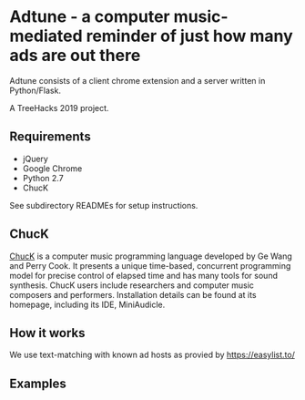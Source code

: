 # Adtune - a computer music-mediated reminder of just how many ads are out there

<!-- pitch -->

Adtune consists of a client chrome extension and a server written in Python/Flask.

A TreeHacks 2019 project.

## Requirements

-   jQuery
-   Google Chrome
-   Python 2.7
-   ChucK

See subdirectory READMEs for setup instructions.


## ChucK

[ChucK](http://chuck.cs.princeton.edu/) is a computer music programming language developed by Ge Wang and Perry Cook. It presents a unique time-based, concurrent programming model for precise control of elapsed time and has many tools for sound synthesis. ChucK users include researchers and computer music composers and performers. Installation details can be found at its homepage, including its IDE, MiniAudicle.

## How it works

We use text-matching with known ad hosts as provied by https://easylist.to/ 

## Examples
